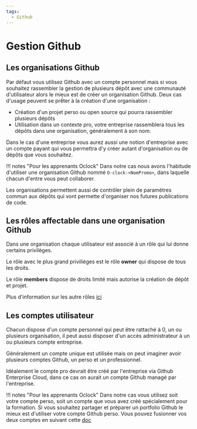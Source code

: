 ```yaml
---
tags:
  - Github
---
```


# Gestion Github

## Les organisations Github

Par défaut vous utilisez Github avec un compte personnel mais si vous souhaitez rassembler la gestion de plusieurs dépôt avec une communauté d'utilisateur alors le mieux est de créer un organisation Github. Deux cas d'usage peuvent se prếter à la création d'une organisation :

- Création d'un projet perso ou open source qui pourra rassembler plusieurs dépôts
- Utilisation dans un contexte pro, votre entreprise rassemblera tous les dépôts dans une organisation, généralement à son nom.

Dans le cas d'une entreprise vous aurez aussi une notion d'entreprise avec un compte payant qui vous permettra d'y créer autant d'organisation ou de dépôts que vous souhaitez.

!!! notes "Pour les apprenants Oclock"
    Dans notre cas nous avons l'habitude d'utiliser une organisation Github nommé `O-clock-<NomPromo>`, dans laquelle chacun d'entre vous peut collaborer.

Les organisations permettent aussi de contrôler plein de paramètres commun aux dépôts qui vont permette d'organiser nos futures publications de code.

## Les rôles affectable dans une organisation Github

Dans une organisation chaque utilisateur est associé à un rôle qui lui donne certains privilèges.

Le rôle avec le plus grand privilièges est le rôle **owner** qui dispose de tous les droits.

Le rôle **members** dispose de droits limité mais autorise la création de dépôt et projet.

Plus d'information sur les autre rôles [ici](https://docs.github.com/en/organizations/managing-peoples-access-to-your-organization-with-roles/roles-in-an-organization)

## Les comptes utilisateur

Chacun dispose d'un compte personnel qui peut être rattaché à 0, un ou plusieurs organisation, il peut aussi disposer d'un accès administrateur à un ou plusieurs compte entreprise.

Généralement un compte unique est utilisée mais on peut imaginer avoir plusieurs comptes Github, un perso et un professionnel.

Idéalement le compte pro devrait être créé par l'entreprise via Github Enterprise Cloud, dans ce cas on aurait un compte Github managé par l'entreprise.

!!! notes "Pour les apprenants Oclock"
    Dans notre cas vous utilisez soit votre compte perso, soit un compte que vous avez créé spécialement pour la formation. Si vous souhaitez partager et préparer un portfolio Github le mieux est d'utiliser votre compte Github perso. Vous pouvez fusionner vos deux comptes en suivant cette [doc](https://docs.github.com/en/account-and-profile/setting-up-and-managing-your-personal-account-on-github/managing-your-personal-account/merging-multiple-personal-accounts)